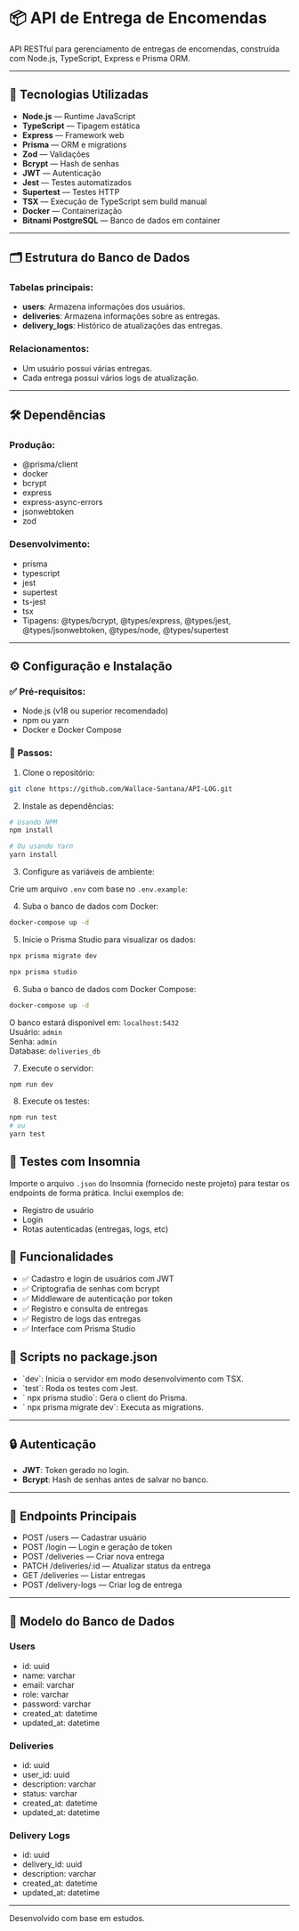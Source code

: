 
# 📦 API de Entrega de Encomendas

API RESTful para gerenciamento de entregas de encomendas, construída com Node.js, TypeScript, Express e Prisma ORM.

---

## 🚀 Tecnologias Utilizadas

- **Node.js** — Runtime JavaScript
- **TypeScript** — Tipagem estática
- **Express** — Framework web
- **Prisma** — ORM e migrations
- **Zod** — Validações
- **Bcrypt** — Hash de senhas
- **JWT** — Autenticação
- **Jest** — Testes automatizados
- **Supertest** — Testes HTTP
- **TSX** — Execução de TypeScript sem build manual
- **Docker** — Containerização
- **Bitnami PostgreSQL** — Banco de dados em container

---

## 🗂️ Estrutura do Banco de Dados

### Tabelas principais:

- **users**: Armazena informações dos usuários.
- **deliveries**: Armazena informações sobre as entregas.
- **delivery_logs**: Histórico de atualizações das entregas.

### Relacionamentos:

- Um usuário possui várias entregas.
- Cada entrega possui vários logs de atualização.

---

## 🛠️ Dependências

### Produção:

- @prisma/client
- docker
- bcrypt
- express
- express-async-errors
- jsonwebtoken
- zod

### Desenvolvimento:

- prisma
- typescript
- jest
- supertest
- ts-jest
- tsx
- Tipagens: @types/bcrypt, @types/express, @types/jest, @types/jsonwebtoken, @types/node, @types/supertest

---

## ⚙️ Configuração e Instalação

### ✅ Pré-requisitos:

- Node.js (v18 ou superior recomendado)
- npm ou yarn
- Docker e Docker Compose

### 📝 Passos:

1. Clone o repositório:

```bash
git clone https://github.com/Wallace-Santana/API-LOG.git

```
2. Instale as dependências:

```bash
# Usando NPM
npm install

# Ou usando Yarn
yarn install
```

3. Configure as variáveis de ambiente:

Crie um arquivo `.env` com base no `.env.example`:

4. Suba o banco de dados com Docker:

```bash
docker-compose up -d
```

5. Inicie o Prisma Studio para visualizar os dados:

```bash
npx prisma migrate dev

npx prisma studio 

```
6. Suba o banco de dados com Docker Compose:

```bash
docker-compose up -d
```

O banco estará disponível em: `localhost:5432`  
Usuário: `admin`  
Senha: `admin`  
Database: `deliveries_db`

7. Execute o servidor:

```bash
npm run dev
```

8. Execute os testes:

```bash
npm run test
# ou
yarn test
```
## 🧪 Testes com Insomnia

Importe o arquivo `.json` do Insomnia (fornecido neste projeto) para testar os endpoints de forma prática. Inclui exemplos de:

- Registro de usuário
- Login
- Rotas autenticadas (entregas, logs, etc)

## 📂 Funcionalidades

- ✅ Cadastro e login de usuários com JWT
- ✅ Criptografia de senhas com bcrypt
- ✅ Middleware de autenticação por token
- ✅ Registro e consulta de entregas
- ✅ Registro de logs das entregas
- ✅ Interface com Prisma Studio

## 📌 Scripts no package.json

- \`dev\`: Inicia o servidor em modo desenvolvimento com TSX.
- \`test\`: Roda os testes com Jest.
- \` npx prisma studio\`: Gera o client do Prisma.
- \` npx  prisma migrate dev\`: Executa as migrations.

---

## 🔒 Autenticação

- **JWT**: Token gerado no login.
- **Bcrypt**: Hash de senhas antes de salvar no banco.

---

## 🔗 Endpoints Principais

- POST /users — Cadastrar usuário
- POST /login — Login e geração de token
- POST /deliveries — Criar nova entrega
- PATCH /deliveries/:id — Atualizar status da entrega
- GET /deliveries — Listar entregas
- POST /delivery-logs — Criar log de entrega

---

## 🧱 Modelo do Banco de Dados

### Users
- id: uuid
- name: varchar
- email: varchar
- role: varchar
- password: varchar
- created_at: datetime
- updated_at: datetime

### Deliveries
- id: uuid
- user_id: uuid
- description: varchar
- status: varchar
- created_at: datetime
- updated_at: datetime

### Delivery Logs
- id: uuid
- delivery_id: uuid
- description: varchar
- created_at: datetime
- updated_at: datetime

---


Desenvolvido com base em estudos.